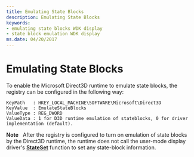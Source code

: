 ```yaml
---
title: Emulating State Blocks
description: Emulating State Blocks
keywords:
- emulating state blocks WDK display
- state block emulation WDK display
ms.date: 04/20/2017
---
```


# Emulating State Blocks


To enable the Microsoft Direct3D runtime to emulate state blocks, the registry can be configured in the following way:

```registry
KeyPath   : HKEY_LOCAL_MACHINE\SOFTWARE\Microsoft\Direct3D
KeyValue  : EmulateStateBlocks
ValueType : REG_DWORD
ValueData : 1 for D3D runtime emulation of stateblocks, 0 for driver implementation (default).
```

**Note**   After the registry is configured to turn on emulation of state blocks by the Direct3D runtime, the runtime does not call the user-mode display driver's [**StateSet**](/windows-hardware/drivers/ddi/d3dumddi/nc-d3dumddi-pfnd3dddi_stateset) function to set any state-block information.

 

 

